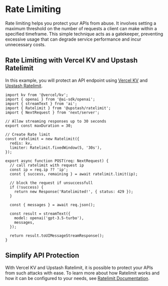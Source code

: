 # Rate Limiting

Rate limiting helps you protect your APIs from abuse. It involves setting a
maximum threshold on the number of requests a client can make within a
specified timeframe. This simple technique acts as a gatekeeper,
preventing excessive usage that can degrade service performance and incur
unnecessary costs.

## Rate Limiting with Vercel KV and Upstash Ratelimit

In this example, you will protect an API endpoint using [Vercel KV](https://vercel.com/storage/kv)
and [Upstash Ratelimit](https://github.com/upstash/ratelimit).

```tsx
import kv from '@vercel/kv';
import { openai } from '@ai-sdk/openai';
import { streamText } from 'ai';
import { Ratelimit } from '@upstash/ratelimit';
import { NextRequest } from 'next/server';

// Allow streaming responses up to 30 seconds
export const maxDuration = 30;

// Create Rate limit
const ratelimit = new Ratelimit({
  redis: kv,
  limiter: Ratelimit.fixedWindow(5, '30s'),
});

export async function POST(req: NextRequest) {
  // call ratelimit with request ip
  const ip = req.ip ?? 'ip';
  const { success, remaining } = await ratelimit.limit(ip);

  // block the request if unsuccessfull
  if (!success) {
    return new Response('Ratelimited!', { status: 429 });
  }

  const { messages } = await req.json();

  const result = streamText({
    model: openai('gpt-3.5-turbo'),
    messages,
  });

  return result.toUIMessageStreamResponse();
}
```

## Simplify API Protection

With Vercel KV and Upstash Ratelimit, it is possible to protect your APIs
from such attacks with ease. To learn more about how Ratelimit works and
how it can be configured to your needs, see [Ratelimit Documentation](https://upstash.com/docs/oss/sdks/ts/ratelimit/overview).
